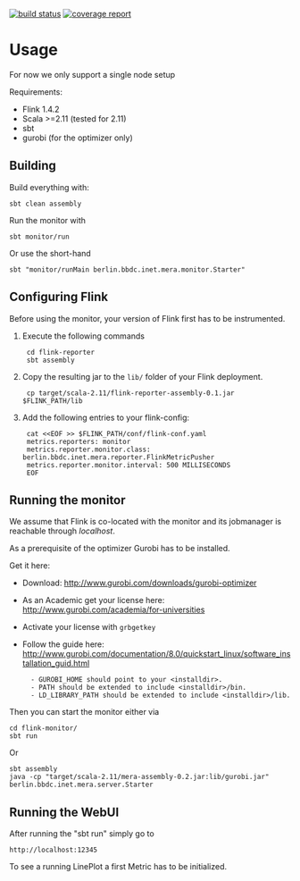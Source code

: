 [![build status](https://gitlab.inet.tu-berlin.de/flink/mera-monitor/badges/master/build.svg)](https://gitlab.inet.tu-berlin.de/flink/mera-monitor/pipelines)
[![coverage report](https://gitlab.inet.tu-berlin.de/flink/mera-monitor/badges/master/coverage.svg)](https://flink.gitlab.inet.tu-berlin.de/mera-monitor)

# Usage

For now we only support a single node setup

Requirements:
- Flink 1.4.2
- Scala >=2.11 (tested for 2.11)
- sbt
- gurobi (for the optimizer only)

## Building 

Build everything with:

    sbt clean assembly

Run the monitor with

    sbt monitor/run

Or use the short-hand

    sbt "monitor/runMain berlin.bbdc.inet.mera.monitor.Starter"

## Configuring Flink

Before using the monitor, your version of Flink first has to be instrumented.

1. Execute the following commands

        cd flink-reporter
        sbt assembly

2. Copy the resulting jar to the `lib/` folder of your Flink deployment. 

        cp target/scala-2.11/flink-reporter-assembly-0.1.jar $FLINK_PATH/lib

3. Add the following entries to your flink-config:

        cat <<EOF >> $FLINK_PATH/conf/flink-conf.yaml
        metrics.reporters: monitor
        metrics.reporter.monitor.class: berlin.bbdc.inet.mera.reporter.FlinkMetricPusher
        metrics.reporter.monitor.interval: 500 MILLISECONDS
        EOF 

## Running the monitor

We assume that Flink is co-located with the monitor and its jobmanager is reachable through _localhost_.

As a prerequisite of the optimizer Gurobi has to be installed.

Get it here:

- Download: http://www.gurobi.com/downloads/gurobi-optimizer
- As an Academic get your license here: http://www.gurobi.com/academia/for-universities
- Activate your license with `grbgetkey`
- Follow the guide here: http://www.gurobi.com/documentation/8.0/quickstart_linux/software_installation_guid.html

        - GUROBI_HOME should point to your <installdir>.
        - PATH should be extended to include <installdir>/bin.
        - LD_LIBRARY_PATH should be extended to include <installdir>/lib.

Then you can start the monitor either via

    cd flink-monitor/
    sbt run 

Or 

    sbt assembly
    java -cp "target/scala-2.11/mera-assembly-0.2.jar:lib/gurobi.jar" berlin.bbdc.inet.mera.server.Starter

## Running the WebUI

After running the "sbt run" simply go to 
    
    http://localhost:12345
   
To see a running LinePlot a first Metric has to be initialized. 

